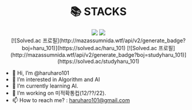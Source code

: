 <div align=center><h1>📚 STACKS</h1></div>

<div align=center> 
  <img src="https://img.shields.io/badge/c++-00599C?style=for-the-badge&logo=c%2B%2B&logoColor=white">
  <img src="https://img.shields.io/badge/python-3776AB?style=for-the-badge&logo=python&logoColor=white"> 
</div>

<div align=center>
  [![Solved.ac 프로필](http://mazassumnida.wtf/api/v2/generate_badge?boj=haru_101)](https://solved.ac/haru_101)
  [![Solved.ac 프로필](http://mazassumnida.wtf/api/v2/generate_badge?boj=studyharu_101)](https://solved.ac/studyharu_101)
</div>


- 👋 Hi, I’m @haruharo101
- 👀 I’m interested in Algorithm and AI
- 🌱 I’m currently learning AI.
- 💞️ I’m working on 미적확통컵(12/??/22).
- 📫 How to reach me? : haruharo101@gmail.com

